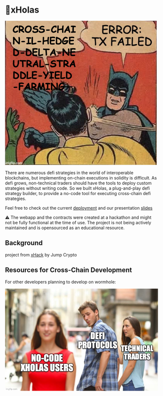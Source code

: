 # 🤞xHolas 

<img src="https://github.com/xHolas-Pit/.github/blob/main/profile/batmanMeme.png?raw=true" width=500>

There are numerous defi strategies in the world of interoperable blockchains, but implementing on-chain executions in solidity is difficult. As defi grows, non-technical traders should have the tools to deploy custom strategies without writing code. 
So we built xHolas, a plug-and-play defi strategy builder, to provide a no-code tool for executing cross-chain defi strategies. 

Feel free to check out the current [deployment](xholas.vercel.app) and our presentation [slides](https://docs.google.com/presentation/d/1V0T_K-vqmEk2MqcLvSJt26at3LBLFKhMuJ7ZT80KZeU/edit?usp=sharing)

⚠️ The webapp and the contracts were created at a hackathon and might not be fully functional at the time of use. The project is not being actively maintained and is opensourced as an educational resource. 

## Background 

project from [xHack](https://jumpcrypto.com/xhack/) by Jump Crypto 

## Resources for Cross-Chain Development 

For other developers planning to develop on wormhole: 

![distractedMeme](https://github.com/xHolas-Pit/.github/blob/main/profile/distractedMeme.jpg?raw=true)
